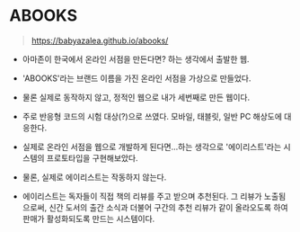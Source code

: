 # ABOOKS

> https://babyazalea.github.io/abooks/

* 아마존이 한국에서 온라인 서점을 만든다면? 하는 생각에서 출발한 웹.

* 'ABOOKS'라는 브랜드 이름을 가진 온라인 서점을 가상으로 만들었다.

* 물론 실제로 동작하지 않고, 정적인 웹으로 내가 세번째로 만든 웹이다.

* 주로 반응형 코드의 시험 대상(?)으로 쓰였다. 모바일, 태블릿, 일반 PC 해상도에 대응한다.

* 실제로 온라인 서점을 웹으로 개발하게 된다면...하는 생각으로 '에이리스트'라는 시스템의 프로토타입을 구현해보았다.

* 물론, 실제로 에이리스트는 작동하지 않는다.

* 에이리스트는 독자들이 직접 책의 리뷰를 주고 받으며 추천된다. 그 리뷰가 노출됨으로써, 신간 도서의 출간 소식과 더불어 구간의 추천 리뷰가 같이 올라오도록 하여 판매가 활성화되도록 만드는 시스템이다.
